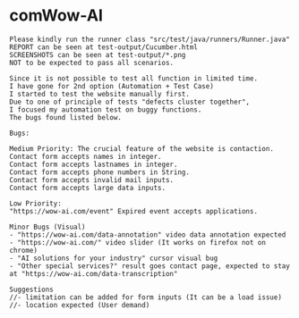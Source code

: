 # comWow-AI


	Please kindly run the runner class "src/test/java/runners/Runner.java"
	REPORT can be seen at test-output/Cucumber.html
	SCREENSHOTS can be seen at test-output/*.png
	NOT to be expected to pass all scenarios.

	Since it is not possible to test all function in limited time.
	I have gone for 2nd option (Automation + Test Case)
	I started to test the website manually first.
	Due to one of principle of tests "defects cluster together",
	I focused my automation test on buggy functions.
	The bugs found listed below.

	Bugs:

	Medium Priority: The crucial feature of the website is contaction.
	Contact form accepts names in integer.
	Contact form accepts lastnames in integer.
	Contact form accepts phone numbers in String.
	Contact form accepts invalid mail inputs.
	Contact form accepts large data inputs.

	Low Priority:
	"https://wow-ai.com/event" Expired event accepts applications.

	Minor Bugs (Visual)
	- "https://wow-ai.com/data-annotation" video data annotation expected
	- "https://wow-ai.com/" video slider (It works on firefox not on chrome)
	- "AI solutions for your industry" cursor visual bug
	- "Other special services?" result goes contact page, expected to stay at "https://wow-ai.com/data-transcription"

	Suggestions
	//- limitation can be added for form inputs (It can be a load issue)
	//- location expected (User demand)
